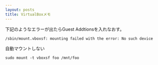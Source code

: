 ```yaml
---
layout: posts
title: VirtualBoxメモ
---
```

下記のようなエラーが出たらGuest Addtionsを入れなおす。

```
/sbin/mount.vboxsf: mounting failed with the error: No such device
```

自動マウントしない

```
sudo mount -t vboxsf foo /mnt/foo
```
